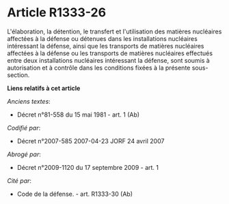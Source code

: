 # Article R1333-26

L'élaboration, la détention, le transfert et l'utilisation des matières nucléaires affectées à la défense ou détenues dans
les installations nucléaires intéressant la défense, ainsi que les transports de matières nucléaires affectées à la défense
ou les transports de matières nucléaires effectués entre deux installations nucléaires intéressant la défense, sont soumis à
autorisation et à contrôle dans les conditions fixées à la présente sous-section.

**Liens relatifs à cet article**

_Anciens textes_:

  - Décret n°81-558 du 15 mai 1981 - art. 1 (Ab)

_Codifié par_:

  - Décret n°2007-585 2007-04-23 JORF 24 avril 2007

_Abrogé par_:

  - Décret n°2009-1120 du 17 septembre 2009 - art. 1

_Cité par_:

  - Code de la défense. - art. R1333-30 (Ab)
